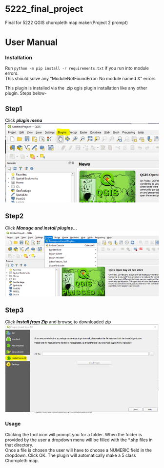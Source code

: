 # 5222_final_project
Final for 5222 QGIS choropleth map maker(Project 2 prompt)

# User Manual
### Installation  
Run ```python -m pip install -r requirements.txt``` if you run into module errors.  
This should solve any "ModuleNotFoundError: No module named X" errors  


This plugin is installed via the .zip qgis plugin installation like any other plugin. Steps below-  

## Step1  
Click _**plugin menu**_  
![image](./assets/step1.PNG)  

## Step2  
Click _**Manage and install plugins...**_  
![image](./assets/step2.PNG)  

## Step3  
Click _**Install from Zip**_ and browse to downloaded zip
![image](./assets/step3.PNG)  

### Usage  
Clicking the tool icon will prompt you for a folder. When the folder is provided by the user a dropdown menu will be filled with the \*.shp files in that directory.  
Once a file is chosen the user will have to choose a NUMERIC field in the dropdown. Click OK. The plugin will automatically make a 5 class Choropleth map.
